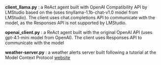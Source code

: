 **client_llama.py** : a ReAct agent built with OpenAI Compatibility API by LMStudio based on the (uses tinyllama-1.1b-chat-v1.0 model from LMStudio). The client uses chat.completions API to communicate with the model, as the Responses API is not supported by LMStudio.

**openai_client.py** : a ReAct agent built with the original OpenAI API (uses gpt-4.1-mini model from OpenAI). The client uses Responses API to communicate with the model

**weather-server.py** : a weather alerts server built following a tutorial at the Model Context Protocol [website](https://modelcontextprotocol.io/docs/develop/build-server) 
